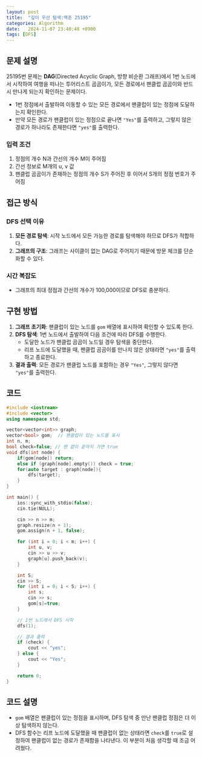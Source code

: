 ```yaml
---
layout: post
title:  "깊이 우선 탐색:백준 25195"
categories: Algorithm
date:   2024-11-07 23:40:48 +0900
tags: [DFS]
---
```


## 문제 설명

25195번 문제는 **DAG**(Directed Acyclic Graph, 방향 비순환 그래프)에서 1번 노드에서 시작하여 여행을 떠나는 투어리스트 곰곰이가, 
모든 경로에서 팬클럽 곰곰이와 반드시 만나게 되는지 확인하는 문제이다.

- 1번 정점에서 출발하여 이동할 수 있는 모든 경로에서 팬클럽이 있는 정점에 도달하는지 확인한다.
- 만약 모든 경로가 팬클럽이 있는 정점으로 끝나면 `"Yes"`를 출력하고, 그렇지 않은 경로가 하나라도 존재한다면 `"yes"`를 출력한다.

### 입력 조건

1. 정점의 개수 N과 간선의 개수 M이 주어짐
2. 간선 정보로 M개의 u, v 값
3. 팬클럽 곰곰이가 존재하는 정점의 개수 S가 주어진 후 이어서 S개의 정점 번호가 주어짐

## 접근 방식

### DFS 선택 이유
1. **모든 경로 탐색**: 시작 노드에서 모든 가능한 경로를 탐색해야 하므로 DFS가 적합하다.
2. **그래프의 구조**: 그래프는 사이클이 없는 DAG로 주어지기 때문에 방문 체크를 단순화할 수 있다.

### 시간 복잡도

- 그래프의 최대 정점과 간선의 개수가 100,000이므로 DFS로 충분하다.

## 구현 방법

1. **그래프 초기화**: 팬클럽이 있는 노드를 `gom` 배열에 표시하여 확인할 수 있도록 한다.
2. **DFS 탐색**: 1번 노드에서 출발하여 다음 조건에 따라 DFS를 수행한다.
   - 도달한 노드가 팬클럽 곰곰이 노드일 경우 탐색을 중단한다.
   - 리프 노드에 도달했을 때, 팬클럽 곰곰이를 만나지 않은 상태라면 `"yes"`를 출력하고 종료한다.
3. **결과 출력**: 모든 경로가 팬클럽 노드를 포함하는 경우 `"Yes"`, 그렇지 않다면 `"yes"`를 출력한다.

## 코드

```cpp
#include <iostream>
#include <vector>
using namespace std;

vector<vector<int>> graph;
vector<bool> gom;  // 팬클럽이 있는 노드를 표시
int n, m;
bool check=false; // 팬 없이 끝까지 가면 true
void dfs(int node) {
    if(gom[node]) return;
    else if (graph[node].empty()) check = true;
    for(auto target : graph[node]){
        dfs(target);
    }
}

int main() {
    ios::sync_with_stdio(false);
    cin.tie(NULL);

    cin >> n >> m;
    graph.resize(n + 1);
    gom.assign(n + 1, false);

    for (int i = 0; i < m; i++) {
        int u, v;
        cin >> u >> v;
        graph[u].push_back(v);
    }

    int S;
    cin >> S;
    for (int i = 0; i < S; i++) {
        int s;
        cin >> s;
        gom[s]=true;
    }

    // 1번 노드에서 DFS 시작
    dfs(1);

    // 결과 출력
    if (check) {
        cout << "yes";
    } else {
        cout << "Yes";
    }

    return 0;
}
```

## 코드 설명

- `gom` 배열은 팬클럽이 있는 정점을 표시하며, DFS 탐색 중 만난 팬클럽 정점은 더 이상 탐색하지 않는다.
- DFS 함수는 리프 노드에 도달했을 때 팬클럽이 없는 상태라면 `check`를 `true`로 설정하여 팬클럽이 없는 경로가 존재함을 나타낸다. 이 부분이 처음 생각할 때 조금 어려웠다.
